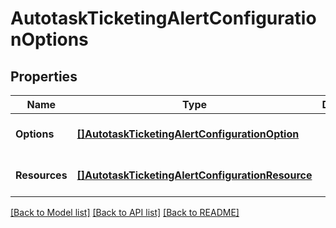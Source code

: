 # AutotaskTicketingAlertConfigurationOptions

## Properties
Name | Type | Description | Notes
------------ | ------------- | ------------- | -------------
**Options** | [**[]AutotaskTicketingAlertConfigurationOption**](AutotaskTicketingAlertConfigurationOption.md) |  | [optional] [default to null]
**Resources** | [**[]AutotaskTicketingAlertConfigurationResource**](AutotaskTicketingAlertConfigurationResource.md) |  | [optional] [default to null]

[[Back to Model list]](../README.md#documentation-for-models) [[Back to API list]](../README.md#documentation-for-api-endpoints) [[Back to README]](../README.md)

